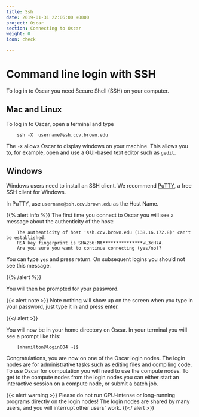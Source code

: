 ```yaml
---
title: Ssh
date: 2019-01-31 22:06:00 +0000
project: Oscar
section: Connecting to Oscar
weight: 0
icon: check

---
```

# Command line login with SSH

To log in to Oscar you need Secure Shell (SSH) on your computer.

## Mac and Linux

To log in to Oscar, open a terminal and type

```shell
    ssh -X  username@ssh.ccv.brown.edu
```

The `-X` allows Oscar to display windows on your machine. This allows you to, for example, open and use a GUI-based text editor such as `gedit`.

## Windows

Windows users need to install an SSH client. We recommend [PuTTY](http://www.chiark.greenend.org.uk/\~sgtatham/putty/download.html), a free SSH client for Windows.

In PuTTY, use `username@ssh.ccv.brown.edu` as the Host Name.

{{% alert info %}}
The first time you connect to Oscar you will see a message about the authenticity of the host:

```shell
    The authenticity of host 'ssh.ccv.brown.edu (138.16.172.8)' can't be established.
    RSA key fingerprint is SHA256:Nt***************vL3cH7A.
    Are you sure you want to continue connecting (yes/no)?
```

You can type `yes` and press return. On subsequent logins you should not see this message.

{{% /alert %}}

You will then  be prompted for your password.

{{< alert note >}}
Note nothing will show up on the screen when you type in your password, just
type it in and press enter.

{{</ alert >}}

You will now be in your home directory on
Oscar. In your terminal you will see a prompt like this:

```shell
    [mhamilton@login004 ~]$
```

Congratulations, you are now on one of the Oscar login nodes.  The login nodes are for administrative tasks such as editing files and compiling code.  To use Oscar for computation you will need to use the compute nodes.  To get to the compute nodes from the login nodes you can either start an interactive session on a compute node, or submit a batch job.

{{< alert warning >}}
Please do not run CPU-intense or long-running programs directly on
the login nodes! The login nodes are shared by many users, and you will
interrupt other users' work.
{{</ alert >}}